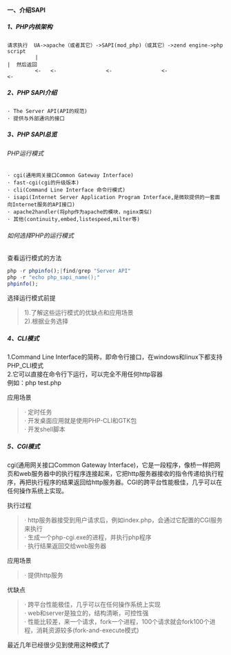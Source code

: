 #### 一、介绍SAPI
##### 1、PHP内核架构
    请求执行  UA->apache（或者其它）->SAPI(mod_php)（或其它）->zend engine->php script
             |                                                                 |  然后返回
             <-   <-                <-                <-                      <-
##### 2、PHP SAPI介绍
    · The Server API(API的规范)
    · 提供与外部通讯的接口
##### 3、PHP SAPI总览
###### PHP运行模式
    · cgi(通用网关接口Common Gateway Interface)
    · fast-cgi(cgi的升级版本)
    · cli(Command Line Interface 命令行模式)
    · isapi(Internet Server Application Program Interface,是微软提供的一套面向Internet服务的API接口)
    · apache2handler(将php作为apache的模块，nginx类似)
    · 其他(continuity,embed,listespeed,milter等)
###### 如何选择PHP的运行模式
查看运行模式的方法
```php
php -r phpinfo();|find/grep "Server API"
php -r "echo php_sapi_name();"
phpinfo();
```

选择运行模式前提  
>  1).了解这些运行模式的优缺点和应用场景  
>  2).根据业务选择

##### 4、CLI模式
1.Command Line Interface的简称，即命令行接口，在windows和linux下都支持PHP_CLI模式  
2.它可以直接在命令行下运行，可以完全不用任何http容器  
例如：php test.php  

应用场景  
> · 定时任务  
> · 开发桌面应用就是使用PHP-CLI和GTK包  
> · 开发shell脚本   

##### 5、CGI模式
cgi(通用网关接口Common Gateway Interface)，它是一段程序，像桥一样把网页和web服务器中的执行程序连接起来，它把http服务器接收的指令传递给执行程序，再把执行程序的结果返回给http服务器。CGI的跨平台性能极佳，几乎可以在任何操作系统上实现。  

执行过程
> · http服务器接受到用户请求后，例如index.php，会通过它配置的CGI服务来执行  
> · 生成一个php-cgi.exe的进程，并执行php程序  
> · 执行结果返回交给web服务器

应用场景
> · 提供http服务

优缺点
> · 跨平台性能极佳，几乎可以在任何操作系统上实现  
> · web和server是独立的，结构清晰，可控性强  
> · 性能比较差，来一个请求，fork一个进程，100个请求就会fork100个进程，消耗资源较多(fork-and-execute模式)

最近几年已经很少见到使用这种模式了